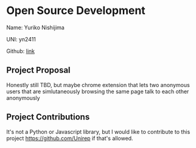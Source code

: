# Open Source Development

Name: Yuriko Nishijima

UNI: yn2411

Github: [link](https://github.com/yuriko617)


## Project Proposal
Honestly still TBD, but maybe chrome extension that lets two anonymous users that are simlutaneously browsing the same page talk to each other anonymously

## Project Contributions
It's not a Python or Javascript library, but I would like to contribute to this project https://github.com/Unirep if that's allowed.